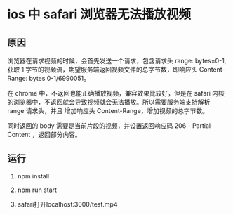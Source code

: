 # ios 中 safari 浏览器无法播放视频

## 原因

浏览器在请求视频的时候，会首先发送一个请求，包含请求头 range: bytes=0-1,获取 1 字节的视频流，期望服务端返回视频文件的总字节数，即响应头 Content-Range: bytes 0-1/6990051。

在 chrome 中，不返回也能正确播放视频，兼容效果比较好，但是在 safari 内核的浏览器中，不返回就会导致视频就会无法播放。所以需要服务端支持解析 range 请求头，并且
增加响应头 Content-Range，增加视频的总字节数。

同时返回的 body 需要是当前片段的视频，并设置返回响应码 206 - Partial Content ，返回部分内容。

## 运行

1. npm install

2. npm run start

3. safari打开localhost:3000/test.mp4

